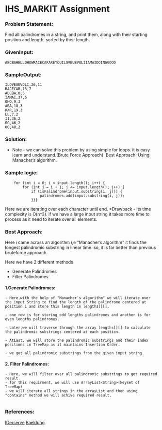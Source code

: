 # IHS_MARKIT Assignment

### Problem Statement:

Find all palindromes in a string, and print them, along with their starting position and length, sorted by their length.

### GivenInput:  
```
ABCBAHELLOHOWRACECARAREYOUILOVEUEVOLIIAMAIDOINGGOOD
```
### SampleOutput:
```
ILOVEUEVOLI,26,11
RACECAR,13,7
ABCBA,0,5
IAMAI,37,5
OHO,9,3
ARA,18,3
RAR,19,3
LL,7,2
II,36,2
GG,46,2
OO,48,2
```
### Solution:

* Note - we can solve this problem by using simple for loops. it is easy learn and understand.(Brute Force Approach).
        Best Approach: Using Manacher’s algorithm.

### Sample logic:
```
    for (int i = 0; i < input.length(); i++) {
        for (int j = i + 1; j <= input.length(); j++) {
            if (isPalindrome(input.substring(i, j))) {
                palindromes.add(input.substring(i, j));
            }}}
 ```
Here we are iterating over each character until end.
*Drawback - its time complexity is O(n^3).
             if we have a large input string it takes more time to process as it need to iterate over all elements.
          
### Best Approach:

Here i came across an algorithm i,e "Manacher’s algorithm" it finds the longest palindromic substring in linear time.
so, it is far better than previous bruteforce approach.

Here we have 2 different methods 
* Generate Palindromes
* Filter Palindromes
                                 
#### 1.Generate Palindromes:
```
- Here,with the help of "Manacher’s algorithm" we will iterate over the input String to find the length of the palindrome centered at     position i and store this length in lengths[][].
                         
- one row is for storing odd lengths palindromes and another is for even lengths palindromes.
                        
- Later,we will traverse through the array lengths[][] to calculate the palindromic substrings centered at each position.
                        
- AtLast, we will store the palindromic substrings and their index positions in TreeMap as it maintains Insertion Order.
                        
- we got all palindromic substrings from the given input string.
```

#### 2. Filter Palindromes:
```
- Here, we will filter over all palindromic substrings to get required result.
- for this requirment, we will use ArrayList<String>(keyset of TreeMap)
- we will iterate all strings in the arrayList and then using "contains" method we will achive required result.
                     
```
 
 ### References:

 [IDerserve](https://www.youtube.com/watch?v=nbTSfrEfo6M&t=257s)
 [Baeldung](https://www.baeldung.com/java-palindrome-substrings)
 
                       

